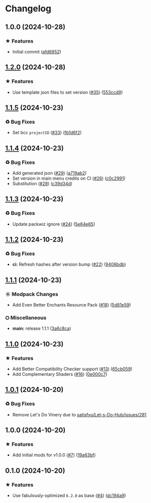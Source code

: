 # Changelog

## 1.0.0 (2024-10-28)


### ★ Features

* Initial commit ([afd6852](https://github.com/delilahw/modpacks/commit/afd68526fbe16d919474d8e79b12a14e4a29a9c9))

## [1.2.0](https://github.com/delilahw/modpacks/compare/cuties-v1.1.5...cuties-v1.2.0) (2024-10-28)


### ★ Features

* Use template json files to set version ([#35](https://github.com/delilahw/modpacks/issues/35)) ([553ccd9](https://github.com/delilahw/modpacks/commit/553ccd9fec92186a35d94b17e06108510364ef50))

## [1.1.5](https://github.com/delilahw/modpacks/compare/cuties-v1.1.4...cuties-v1.1.5) (2024-10-23)


### ♻ Bug Fixes

* Set bcc `projectID` ([#33](https://github.com/delilahw/modpacks/issues/33)) ([fb1d6f2](https://github.com/delilahw/modpacks/commit/fb1d6f2b1a0db404f61ebc9be8ac1b7e4f842b18))

## [1.1.4](https://github.com/delilahw/modpacks/compare/cuties-v1.1.3...cuties-v1.1.4) (2024-10-23)


### ♻ Bug Fixes

* Add generated json ([#29](https://github.com/delilahw/modpacks/issues/29)) ([a719ab2](https://github.com/delilahw/modpacks/commit/a719ab24a1c76919554b18c80515b70d96fddc8b))
* Set version in main menu credits on CI ([#26](https://github.com/delilahw/modpacks/issues/26)) ([c0c2991](https://github.com/delilahw/modpacks/commit/c0c2991c90d533d3a0e84e1940a1090ca2fddb65))
* Substitution ([#28](https://github.com/delilahw/modpacks/issues/28)) ([c39d34d](https://github.com/delilahw/modpacks/commit/c39d34d755a34fc26d0e91c0175ef8db107c05af))

## [1.1.3](https://github.com/delilahw/modpacks/compare/cuties-v1.1.2...cuties-v1.1.3) (2024-10-23)


### ♻ Bug Fixes

* Update packwiz ignore ([#24](https://github.com/delilahw/modpacks/issues/24)) ([5e64e65](https://github.com/delilahw/modpacks/commit/5e64e65b24c8d74836e79da561e06a9482f22bf3))

## [1.1.2](https://github.com/delilahw/modpacks/compare/cuties-v1.1.1...cuties-v1.1.2) (2024-10-23)


### ♻ Bug Fixes

* **ci:** Refresh hashes after version bump ([#22](https://github.com/delilahw/modpacks/issues/22)) ([9406bdb](https://github.com/delilahw/modpacks/commit/9406bdbd796f06252001d5054a3a4b3871fb2539))

## [1.1.1](https://github.com/delilahw/modpacks/compare/cuties-v1.1.0...cuties-v1.1.1) (2024-10-23)


### ☀ Modpack Changes

* Add Even Better Enchants Resource Pack ([#18](https://github.com/delilahw/modpacks/issues/18)) ([5d81e59](https://github.com/delilahw/modpacks/commit/5d81e592ffc096e4eb2136206ccb75a614c4c186))


### ⛭ Miscellaneous

* **main:** release 1.1.1 ([3a6c8ca](https://github.com/delilahw/modpacks/commit/3a6c8caac25878db853580985ba3fc659e86d224))

## [1.1.0](https://github.com/delilahw/modpacks/compare/cuties-v1.0.1...cuties-v1.1.0) (2024-10-23)


### ★ Features

* Add Better Compatibility Checker support ([#13](https://github.com/delilahw/modpacks/issues/13)) ([65cb059](https://github.com/delilahw/modpacks/commit/65cb0599966d91481da9a19116c4cfa33d356d54))
* Add Complementary Shaders ([#16](https://github.com/delilahw/modpacks/issues/16)) ([0e000c7](https://github.com/delilahw/modpacks/commit/0e000c723211f80635321b42af481365e6c937ab))

## [1.0.1](https://github.com/delilahw/modpacks/compare/cuties-v1.0.0...cuties-v1.0.1) (2024-10-20)


### ♻ Bug Fixes

* Remove Let's Do Vinery due to [satisfyu/Let-s-Do-Hub/issues/281
](https://github.com/satisfyu/Let-s-Do-Hub/issues/281)

## 1.0.0 (2024-10-20)


### ★ Features

* Add initial mods for v1.0.0 ([#7](https://github.com/delilahw/modpacks/issues/7)) ([19a63bf](https://github.com/delilahw/modpacks/commit/19a63bfc58fdf44fc6cd2077ebe2e4353f1cea3c))

## 0.1.0 (2024-10-20)


### ★ Features

* Use fabulously-optimized `6.2.0` as base ([#4](https://github.com/delilahw/modpacks/issues/4)) ([dc194a9](https://github.com/delilahw/modpacks/commit/dc194a9d1c47b1459b5292a0cc14bae82809924d))
